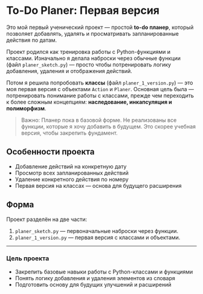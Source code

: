 # To-Do Planer: Первая версия

Это мой первый ученический проект — простой **to-do планер**, который позволяет добавлять, удалять и просматривать запланированные действия по датам.

Проект родился как тренировка работы с Python-функциями и классами. Изначально я делала наброски через обычные функции (файл `planer_sketch.py`) — просто чтобы потренировать логику добавления, удаления и отображения действий.  

Потом я решила попробовать **классы** (файл `planer_1_version.py`) — это моя первая версия с объектами `Action` и `Planer`. Основная цель была — потренировать понимание работы с классами, прежде чем переходить к более сложным концепциям: **наследование, инкапсуляция и полиморфизм**.  

> Важно: Планер пока в базовой форме. Не реализованы все функции, которые я хочу добавить в будущем. Это скорее учебная версия, чтобы закрепить фундамент.

## Особенности проекта

- Добавление действий на конкретную дату
- Просмотр всех запланированных действий
- Удаление конкретного действия по номеру
- Первая версия на классах — основа для будущего расширения

## Форма

Проект разделён на две части:

1. `planer_sketch.py` — первоначальные наброски через функции.  
2. `planer_1_version.py` — первая версия с классами и объектами.

---

### Цель проекта

- Закрепить базовые навыки работы с Python-классами и функциями
- Понять логику добавления и удаления элементов из словаря
- Подготовить основу для будущих улучшений и расширений
